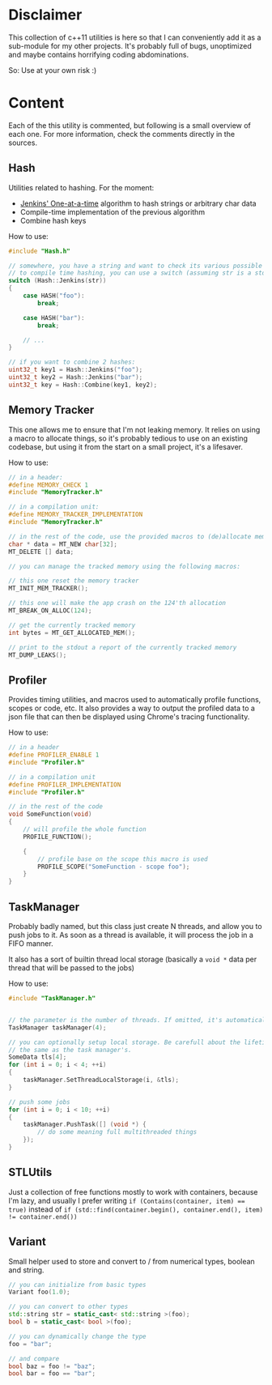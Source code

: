 Disclaimer
==========

This collection of c++11 utilities is here so that I can conveniently add it as a sub-module for my
other projects. It's probably full of bugs, unoptimized and maybe contains horrifying coding abdominations.

So: Use at your own risk :)

Content
=======

Each of the this utility is commented, but following is a small overview of each one. For more information,
check the comments directly in the sources.

Hash
----

Utilities related to hashing. For the moment:

- [Jenkins' One-at-a-time](https://en.wikipedia.org/wiki/Jenkins_hash_function#one_at_a_time) algorithm to hash strings or arbitrary char data
- Compile-time implementation of the previous algorithm
- Combine hash keys

How to use:

```cpp
#include "Hash.h"

// somewhere, you have a string and want to check its various possible values. Thanks
// to compile time hashing, you can use a switch (assuming str is a std::string)
switch (Hash::Jenkins(str))
{
	case HASH("foo"):
		break;

	case HASH("bar"):
		break;

	// ...
}

// if you want to combine 2 hashes:
uint32_t key1 = Hash::Jenkins("foo");
uint32_t key2 = Hash::Jenkins("bar");
uint32_t key = Hash::Combine(key1, key2);
```

Memory Tracker
--------------

This one allows me to ensure that I'm not leaking memory. It relies on using a macro to allocate things,
so it's probably tedious to use on an existing codebase, but using it from the start on a small project,
it's a lifesaver.

How to use:

```cpp
// in a header:
#define MEMORY_CHECK 1
#include "MemoryTracker.h"

// in a compilation unit:
#define MEMORY_TRACKER_IMPLEMENTATION
#include "MemoryTracker.h"

// in the rest of the code, use the provided macros to (de)allocate memory:
char * data = MT_NEW char[32];
MT_DELETE [] data;

// you can manage the tracked memory using the following macros:

// this one reset the memory tracker
MT_INIT_MEM_TRACKER();

// this one will make the app crash on the 124'th allocation
MT_BREAK_ON_ALLOC(124);

// get the currently tracked memory
int bytes = MT_GET_ALLOCATED_MEM();

// print to the stdout a report of the currently tracked memory
MT_DUMP_LEAKS();
```

Profiler
--------

Provides timing utilities, and macros used to automatically profile functions, scopes or
code, etc. It also provides a way to output the profiled data to a json file that can then
be displayed using Chrome's tracing functionality.

How to use:

```cpp
// in a header
#define PROFILER_ENABLE 1
#include "Profiler.h"

// in a compilation unit
#define PROFILER_IMPLEMENTATION
#include "Profiler.h"

// in the rest of the code
void SomeFunction(void)
{
	// will profile the whole function
	PROFILE_FUNCTION();

	{
		// profile base on the scope this macro is used
		PROFILE_SCOPE("SomeFunction - scope foo");
	}
}
```


TaskManager
-----------

Probably badly named, but this class just create N threads, and allow you to push jobs to it. As soon
as a thread is available, it will process the job in a FIFO manner.

It also has a sort of builtin thread local storage (basically a `void *` data per thread that will be
passed to the jobs)

How to use:

```cpp
#include "TaskManager.h"


// the parameter is the number of threads. If omitted, it's automatically taken from the current hardware.
TaskManager taskManager(4);

// you can optionally setup local storage. Be carefull about the lifetime of the data: it must be at least
// the same as the task manager's.
SomeData tls[4];
for (int i = 0; i < 4; ++i)
{
	taskManager.SetThreadLocalStorage(i, &tls);
}

// push some jobs
for (int i = 0; i < 10; ++i)
{
	taskManager.PushTask([] (void *) {
		// do some meaning full multithreaded things
	});
}
```


STLUtils
--------

Just a collection of free functions mostly to work with containers, because I'm lazy, and usually I prefer
writing `if (Contains(container, item) == true)` instead of `if (std::find(container.begin(), container.end(), item) != container.end())`

Variant
-------

Small helper used to store and convert to / from numerical types, boolean and string.

```cpp
// you can initialize from basic types
Variant foo(1.0);

// you can convert to other types
std::string str = static_cast< std::string >(foo);
bool b = static_cast< bool >(foo);

// you can dynamically change the type
foo = "bar";

// and compare
bool baz = foo != "baz";
bool bar = foo == "bar";
```

